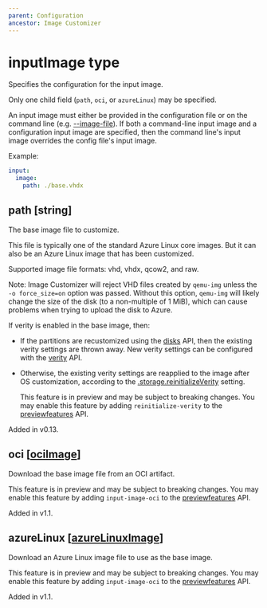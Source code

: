 ```yaml
---
parent: Configuration
ancestor: Image Customizer
---
```


# inputImage type

Specifies the configuration for the input image.

Only one child field (`path`, `oci`, or `azureLinux`) may be specified.

An input image must either be provided in the configuration file or on the command line
(e.g. [--image-file](../cli/cli.md#--image-filefile-path)).
If both a command-line input image and a configuration input image are specified, then
the command line's input image overrides the config file's input image.

Example:

```yaml
input:
  image:
    path: ./base.vhdx
```

## path [string]

The base image file to customize.

This file is typically one of the standard Azure Linux core images.
But it can also be an Azure Linux image that has been customized.

Supported image file formats: vhd, vhdx, qcow2, and raw.

Note: Image Customizer will reject VHD files created by `qemu-img` unless the
`-o force_size=on` option was passed. Without this option, `qemu-img` will
likely change the size of the disk (to a non-multiple of 1 MiB), which can cause
problems when trying to upload the disk to Azure.

If verity is enabled in the base image, then:

- If the partitions are recustomized using the
  [disks](storage.md#disks-disk) API, then the existing verity
  settings are thrown away.
  New verity settings can be configured with the
  [verity](verity.md) API.

- Otherwise, the existing verity settings are reapplied to the image after OS
  customization, according to the
  [.storage.reinitializeVerity](storage.md#reinitializeverity-string)
  setting.

  This feature is in preview and may be subject to breaking changes.
  You may enable this feature by adding `reinitialize-verity` to the
  [previewfeatures](config.md#previewfeatures-string) API.

Added in v0.13.

## oci [[ociImage](ociimage.md)]

Download the base image file from an OCI artifact.

This feature is in preview and may be subject to breaking changes.
You may enable this feature by adding `input-image-oci` to the
[previewfeatures](../configuration/config.md#previewfeatures-string) API.

Added in v1.1.

## azureLinux [[azureLinuxImage](azurelinuximage.md)]

Download an Azure Linux image file to use as the base image.

This feature is in preview and may be subject to breaking changes.
You may enable this feature by adding `input-image-oci` to the
[previewfeatures](../configuration/config.md#previewfeatures-string) API.

Added in v1.1.
